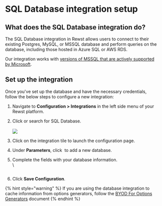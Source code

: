 # SQL Database integration setup

## What does the SQL Database integration do?

The SQL Database integration in Rewst allows users to connect to their existing Postgres, MySQL, or MSSQL database and perform queries on the database, including those hosted in Azure SQL or AWS RDS.&#x20;

Our integration works with [versions of MSSQL that are actively supported by Microsoft](https://docs.sqlalchemy.org/en/20/dialects/mssql.html#dialect-mssql).

## Set up the integration

Once you've set up the database and have the necessary credentials, follow the below steps to configure a new integration:

1. Navigate to **Configuration > Integrations** in the left side menu of your Rewst platform.
2. Click or search for SQL Database.\
   \
   ![](<../../../../.gitbook/assets/Screenshot 2025-05-12 at 9.33.16 AM.png>)
3. Click on the integration tile to launch the configuration page.
4. Under **Parameters**, click <img src="../../../../.gitbook/assets/Screenshot 2025-05-12 at 9.35.44 AM.png" alt="" data-size="line"> to add a new database.
5.  Complete the fields with your database information.\
    \


    <figure><img src="../../../../.gitbook/assets/Screenshot 2025-05-12 at 9.36.24 AM.png" alt=""><figcaption></figcaption></figure>
6. Click **Save Configuration**.



{% hint style="warning" %}
If you are using the database integration to cache information from options generators, follow the [BYOD For Options Generators](byod-for-dattormm.md) document
{% endhint %}
